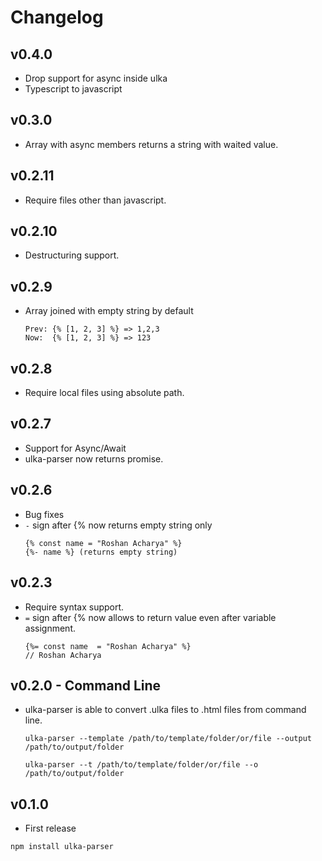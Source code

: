 # Changelog

## v0.4.0

- Drop support for async inside ulka
- Typescript to javascript

## v0.3.0

- Array with async members returns a string with waited value.

## v0.2.11

- Require files other than javascript.

## v0.2.10

- Destructuring support.

## v0.2.9

- Array joined with empty string by default
  ```
  Prev: {% [1, 2, 3] %} => 1,2,3
  Now:  {% [1, 2, 3] %} => 123
  ```

## v0.2.8

- Require local files using absolute path.

## v0.2.7

- Support for Async/Await
- ulka-parser now returns promise.

## v0.2.6

- Bug fixes
- `-` sign after {% now returns empty string only
  ```
  {% const name = "Roshan Acharya" %}
  {%- name %} (returns empty string)
  ```

## v0.2.3

- Require syntax support.
- `=` sign after {% now allows to return value even after variable assignment.
  ```
  {%= const name  = "Roshan Acharya" %}
  // Roshan Acharya
  ```

## v0.2.0 - Command Line

- ulka-parser is able to convert .ulka files to .html files from command line.

  ```
  ulka-parser --template /path/to/template/folder/or/file --output /path/to/output/folder
  ```

  ```
  ulka-parser --t /path/to/template/folder/or/file --o /path/to/output/folder
  ```

## v0.1.0

- First release

```
npm install ulka-parser
```
